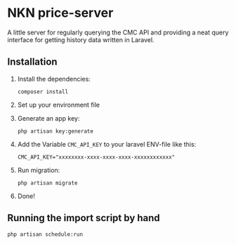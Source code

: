 # NKN price-server
A little server for regularly querying the CMC API and providing a neat query interface for getting history data written in Laravel.

## Installation
1. Install the dependencies:
     ```
     composer install
     ```

2. Set up your environment file
3. Generate an app key:
     ```
     php artisan key:generate
     ```

4. Add the Variable ``CMC_API_KEY`` to your laravel ENV-file like this:
    ```
    CMC_API_KEY="xxxxxxxx-xxxx-xxxx-xxxx-xxxxxxxxxxxx"
    ```
5. Run migration:
    ```
    php artisan migrate
    ```

6. Done!


## Running the import script by hand
```
php artisan schedule:run
```
